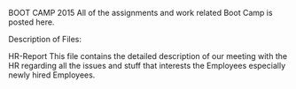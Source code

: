 BOOT CAMP 2015
All of the assignments and work related Boot Camp is posted here.

Description of Files:
 
 HR-Report
	This file contains the detailed description of our meeting with the HR regarding all the issues and stuff that interests the Employees especially newly hired Employees.

